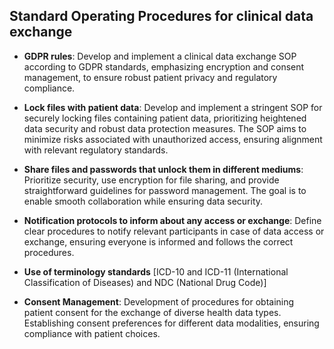 ## Standard Operating Procedures for clinical data exchange
- **GDPR rules**: Develop and implement a clinical data exchange SOP according to GDPR standards, emphasizing encryption and consent management, to ensure robust patient privacy and regulatory compliance.

- **Lock files with patient data**: Develop and implement a stringent SOP for securely locking files containing patient data, prioritizing heightened data security and robust data protection measures. The SOP aims to minimize risks associated with unauthorized access, ensuring alignment with relevant regulatory standards.

- **Share files and passwords that unlock them in different mediums**: Prioritize security, use encryption for file sharing, and provide straightforward guidelines for password management. The goal is to enable smooth collaboration while ensuring data security.

- **Notification protocols to inform about any access or exchange**: Define clear procedures to notify relevant participants in case of data access or exchange, ensuring everyone is informed and follows the correct procedures.

- **Use of terminology standards** [ICD-10 and ICD-11 (International Classification of Diseases) and NDC (National Drug Code)]

- **Consent Management**: Development of procedures for obtaining patient consent for the exchange of diverse health data types. Establishing consent preferences for different data modalities, ensuring compliance with patient choices.
